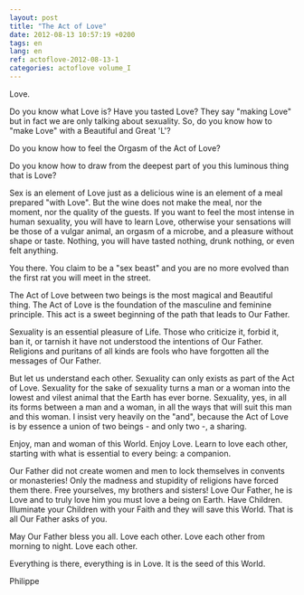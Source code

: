 ```yaml
---
layout: post
title: "The Act of Love"
date: 2012-08-13 10:57:19 +0200
tags: en
lang: en
ref: actoflove-2012-08-13-1
categories: actoflove volume_I
---
```

Love.

Do you know what Love is? Have you tasted Love? They say "making Love" but in fact we are only talking about sexuality. So, do you know how to "make Love" with a Beautiful and Great 'L'?

Do you know how to feel the Orgasm of the Act of Love?

Do you know how to draw from the deepest part of you this luminous thing that is Love?

Sex is an element of Love just as a delicious wine is an element of a meal prepared "with Love". But the wine does not make the meal, nor the moment, nor the quality of the guests.
If you want to feel the most intense in human sexuality, you will have to learn Love, otherwise your sensations will be those of a vulgar animal, an orgasm of a microbe, and a pleasure without shape or taste. Nothing, you will have tasted nothing, drunk nothing, or even felt anything.

You there. You claim to be a "sex beast" and you are no more evolved than the first rat you will meet in the street.

The Act of Love between two beings is the most magical and Beautiful thing. The Act of Love is the foundation of the masculine and feminine principle. This act is a sweet beginning of the path that leads to Our Father.

Sexuality is an essential pleasure of Life. Those who criticize it, forbid it, ban it, or tarnish it have not understood the intentions of Our Father. Religions and puritans of all kinds are fools who have forgotten all the messages of Our Father.

But let us understand each other. Sexuality can only exists as part of the Act of Love. Sexuality for the sake of sexuality turns a man or a woman into the lowest and vilest animal that the Earth has ever borne.
Sexuality, yes, in all its forms between a man and a woman, in all the ways that will suit this man and this woman. I insist very heavily on the "and", because the Act of Love is by essence a union of two beings - and only two -, a sharing.

Enjoy, man and woman of this World. Enjoy Love. Learn to love each other, starting with what is essential to every being: a companion.

Our Father did not create women and men to lock themselves in convents or monasteries! Only the madness and stupidity of religions have forced them there. Free yourselves, my brothers and sisters! Love Our Father, he is Love and to truly love him you must love a being on Earth. Have Children. Illuminate your Children with your Faith and they will save this World. That is all Our Father asks of you.

May Our Father bless you all. Love each other. Love each other from morning to night. Love each other.

Everything is there, everything is in Love. It is the seed of this World.

Philippe

<!--
This work is licensed under the terms of the Creative Commons Attribution-NonCommercial 4.0 International License.
-->